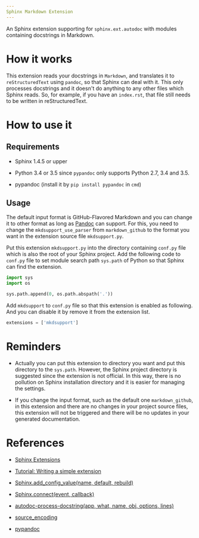 ```yaml
---
Sphinx Markdown Extension
---
```


An Sphinx extension supporting for ```sphinx.ext.autodoc``` with modules containing docstrings in Markdown.

# How it works

This extension reads your docstrings in ```Markdown```, and translates it to ```reStructuredText``` using ```pandoc```, so that Sphinx can deal with it. This only processes docstrings and it doesn't do anything to any other files which Sphinx reads. So, for example, if you have an ```index.rst```, that file still needs to be written in reStructuredText.

# How to use it

## Requirements

- Sphinx 1.4.5 or upper

- Python 3.4 or 3.5 since ```pypandoc``` only supports Python 2.7, 3.4 and 3.5.

- pypandoc (install it by ```pip install pypandoc``` in ```cmd```)

## Usage

The default input format is GitHub-Flavored Markdown and you can change it to other format as long as [Pandoc](http://pandoc.org/MANUAL.html) can support. For this, you need to change the ```mkdsupport_use_parser``` from ```markdown_github``` to the format you want in the extension source file ```mkdsupport.py```.

Put this extension ```mkdsupport.py``` into the directory containing ```conf.py``` file which is also the root of your Sphinx project. Add the following code to ```conf.py``` file to set module search path ```sys.path``` of Python so that Sphinx can find the extension. 

```python
import sys
import os

sys.path.append(0, os.path.abspath('.'))
```

Add ```mkdsupport``` to ```conf.py``` file so that this extension is enabled as following. And you can disable it by remove it from the extension list.

```python
extensions = ['mkdsupport']
```

# Reminders

- Actually you can put this extension to directory you want and put this directory to the ```sys.path```. However, the Sphinx project directory is suggested since the extension is not official. In this way, there is no pollution on Sphinx installation directory and it is easier for managing the settings.

- If you change the input format, such as the default one ```markdown_github```, in this extension and there are no changes in your project source files, this extension will not be triggered and there will be no updates in your generated documentation.

# References

- [Sphinx Extensions](http://www.sphinx-doc.org/en/stable/extensions.html#builtin-sphinx-extensions)

- [Tutorial: Writing a simple extension](http://www.sphinx-doc.org/en/stable/extdev/tutorial.html#the-setup-function)

- [Sphinx.add_config_value(name, default, rebuild)](http://www.sphinx-doc.org/en/stable/extdev/appapi.html#sphinx.application.Sphinx.add_config_value)

- [Sphinx.connect(event, callback)](http://www.sphinx-doc.org/en/stable/extdev/appapi.html#sphinx.application.Sphinx.connect)

- [autodoc-process-docstring(app, what, name, obj, options, lines)](http://www.sphinx-doc.org/en/stable/ext/autodoc.html?highlight=autodoc-process-docstring#event-autodoc-process-docstring)

- [source_encoding](http://www.sphinx-doc.org/en/stable/config.html)

- [pypandoc](https://github.com/bebraw/pypandoc)